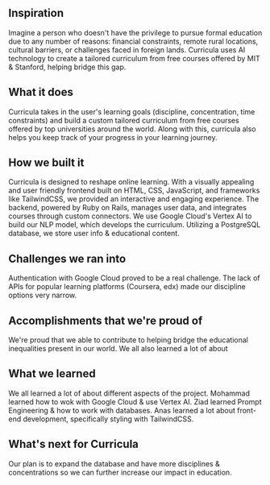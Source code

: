 ## Inspiration

Imagine a person who doesn't have the privilege to pursue formal education due to any number of reasons: financial constraints, remote rural locations, cultural barriers, or challenges faced in foreign lands. Curricula uses AI technology to create a tailored curriculum from free courses offered by MIT & Stanford, helping bridge this gap.

## What it does

Curricula takes in the user's learning goals (discipline, concentration, time constraints) and build a custom tailored curriculum from free courses offered by top universities around the world. Along with this, curricula also helps you keep track of your progress in your learning journey.

## How we built it

Curricula is designed to reshape online learning. With a visually appealing and user friendly frontend built on HTML, CSS, JavaScript, and frameworks like TailwindCSS, we provided an interactive and engaging experience. The backend, powered by Ruby on Rails, manages user data, and integrates courses through custom connectors. We use Google Cloud's Vertex AI to build our NLP model, which develops the curriculum. Utilizing a PostgreSQL database, we store user info & educational content.

## Challenges we ran into

Authentication with Google Cloud proved to be a real challenge. The lack of APIs for popular learning platforms (Coursera, edx) made our discipline options very narrow.

## Accomplishments that we're proud of

We're proud that we able to contribute to helping bridge the educational inequalities present in our world. We all also learned a lot of about

## What we learned

We all learned a lot of about different aspects of the project. Mohammad learned how to wok with Google Cloud & use Vertex AI. Ziad learned Prompt Engineering & how to work with databases. Anas learned a lot about front-end development, specifically styling with TailwindCSS.

## What's next for Curricula

Our plan is to expand the database and have more disciplines & concentrations so we can further increase our impact in education.
